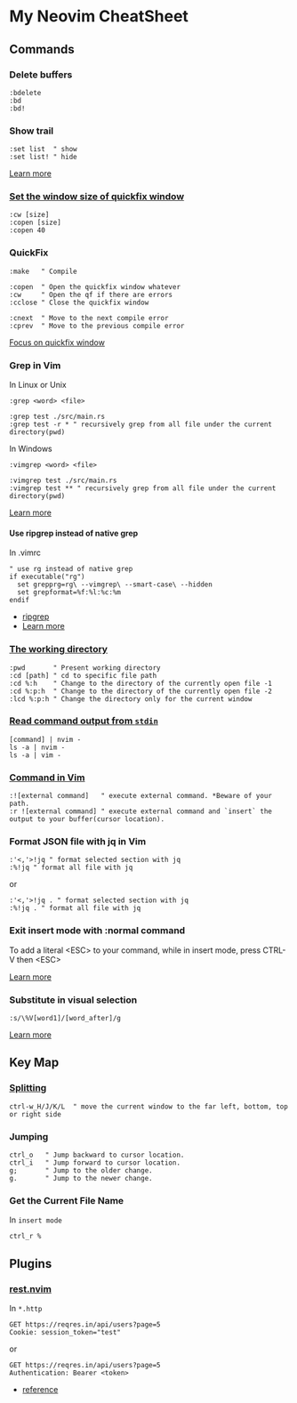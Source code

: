 # My Neovim CheatSheet

## Commands

### Delete buffers

```plain
:bdelete
:bd
:bd!
```

### Show trail

```plain
:set list  " show
:set list! " hide
```

[Learn more](https://vi.stackexchange.com/questions/31811/neovim-lua-config-how-to-append-to-listchars)

### [Set the window size of quickfix window](https://stackoverflow.com/questions/42217825/vim-how-to-set-the-window-size-of-quickfix-window)

```plain
:cw [size]
:copen [size]
:copen 40
```

### QuickFix

```plain
:make   " Compile

:copen  " Open the quickfix window whatever
:cw     " Open the qf if there are errors
:cclose " Close the quickfix window

:cnext  " Move to the next compile error
:cprev  " Move to the previous compile error
```

[Focus on quickfix window](https://www.reddit.com/r/vim/comments/hfovi6/how_can_i_keep_my_cursor_intact_in_quickfix_list/)

### Grep in Vim

In Linux or Unix

```plain
:grep <word> <file>

:grep test ./src/main.rs
:grep test -r * " recursively grep from all file under the current directory(pwd)
```

In Windows

```plain
:vimgrep <word> <file>

:vimgrep test ./src/main.rs
:vimgrep test ** " recursively grep from all file under the current directory(pwd)
```

[Learn more](https://zhuanlan.zhihu.com/p/148280898)

#### Use ripgrep instead of native grep

In .vimrc

```vimrc
" use rg instead of native grep
if executable("rg")
  set grepprg=rg\ --vimgrep\ --smart-case\ --hidden
  set grepformat=%f:%l:%c:%m
endif
```

- [ripgrep](https://github.com/BurntSushi/ripgrep)
- [Learn more](https://phelipetls.github.io/posts/extending-vim-with-ripgrep/)

### [The working directory](https://vim.fandom.com/wiki/Set_working_directory_to_the_current_file)

```plain
:pwd       " Present working directory
:cd [path] " cd to specific file path
:cd %:h    " Change to the directory of the currently open file -1
:cd %:p:h  " Change to the directory of the currently open file -2
:lcd %:p:h " Change the directory only for the current window
```

### [Read command output from `stdin`](https://askubuntu.com/questions/510890/how-do-i-redirect-command-output-to-vim-in-bash)

```plain
[command] | nvim -
ls -a | nvim -
ls -a | vim -
```

### [Command in Vim](http://www.study-area.org/tips/vim/Vim-8.html#shell)

```plain
:![external command]   " execute external command. *Beware of your path. 
:r ![external command] " execute external command and `insert` the output to your buffer(cursor location).
```

### Format JSON file with jq in Vim

```plain
:'<,'>!jq " format selected section with jq
:%!jq " format all file with jq
```

or

```plain
:'<,'>!jq . " format selected section with jq
:%!jq . " format all file with jq
```

### Exit insert mode with :normal command

To add a literal \<ESC\> to your command, while in insert mode, press CTRL-V then \<ESC\>

[Learn more](https://stackoverflow.com/questions/4010890/vim-exit-insert-mode-with-normal-command)

### Substitute in visual selection

```plain
:s/\%V[word1]/[word_after]/g
```

[Learn more](https://vim.fandom.com/wiki/Search_and_replace_in_a_visual_selection)

## Key Map

### [Splitting](https://stackoverflow.com/a/7982215)

```console
ctrl-w_H/J/K/L  " move the current window to the far left, bottom, top or right side
```

### Jumping

```plain
ctrl_o   " Jump backward to cursor location.
ctrl_i   " Jump forward to cursor location.
g;       " Jump to the older change.
g.       " Jump to the newer change.
```

### Get the Current File Name

In `insert mode`

```plain
ctrl_r %
```

## Plugins

### [rest.nvim](https://github.com/rest-nvim/rest.nvim)

In `*.http`

```plain
GET https://reqres.in/api/users?page=5
Cookie: session_token="test"
```

or

```plain
GET https://reqres.in/api/users?page=5
Authentication: Bearer <token>
```

- [reference](https://github.com/rest-nvim/rest.nvim/issues/98)
